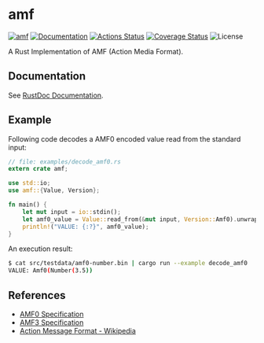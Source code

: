 amf
===

[![amf](https://img.shields.io/crates/v/amf.svg)](https://crates.io/crates/amf)
[![Documentation](https://docs.rs/amf/badge.svg)](https://docs.rs/amf)
[![Actions Status](https://github.com/sile/amf/workflows/CI/badge.svg)](https://github.com/sile/amf/actions)
[![Coverage Status](https://coveralls.io/repos/github/sile/amf/badge.svg?branch=master)](https://coveralls.io/github/sile/amf?branch=master)
![License](https://img.shields.io/crates/l/amf)

A Rust Implementation of AMF (Action Media Format).


Documentation
-------------

See [RustDoc Documentation](https://docs.rs/amf/).

Example
-------

Following code decodes a AMF0 encoded value read from the standard input:

```rust
// file: examples/decode_amf0.rs
extern crate amf;

use std::io;
use amf::{Value, Version};

fn main() {
    let mut input = io::stdin();
    let amf0_value = Value::read_from(&mut input, Version::Amf0).unwrap();
    println!("VALUE: {:?}", amf0_value);
}
```

An execution result:

```bash
$ cat src/testdata/amf0-number.bin | cargo run --example decode_amf0
VALUE: Amf0(Number(3.5))
```

References
----------

- [AMF0 Specification](http://download.macromedia.com/pub/labs/amf/amf0_spec_121207.pdf)
- [AMF3 Specification](https://www.adobe.com/content/dam/acom/en/devnet/pdf/amf-file-format-spec.pdf)
- [Action Message Format - Wikipedia](https://en.wikipedia.org/wiki/Action_Message_Format)
